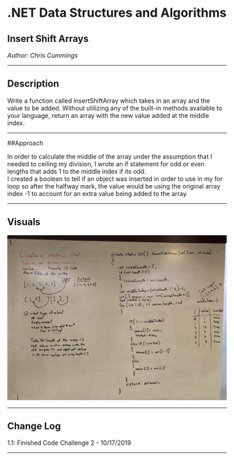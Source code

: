 # .NET Data Structures and Algorithms

## Insert Shift Arrays

*Author: Chris Cummings*

---

## Description

Write a function called insertShiftArray which takes in an array and the value to be added. 
Without utilizing any of the built-in methods available to your language, 
return an array with the new value added at the middle index.

---

##Approach

In order to calculate the middle of the array under the assumption that I needed to ceiling my division,
I wrote an if statement for odd or even lengths that adds 1 to the middle index if its odd.  
I created a boolean to tell if an object was inserted in order to use in my for loop so after 
the halfway mark, the value would be using the original array index -1 to account for an extra 
value being added to the array.

---

## Visuals
![Code Challenge 2 Whiteboard](../../assets/arrayShift.jpg)

---

## Change Log

1.1: Finished Code Challenge 2 - 10/17/2019

---

